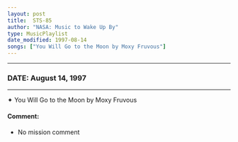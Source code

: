 ```yaml
---
layout: post
title:  STS-85
author: "NASA: Music to Wake Up By"
type: MusicPlaylist
date_modified: 1997-08-14
songs: ["You Will Go to the Moon by Moxy Fruvous"]
---
```


----
### DATE: August 14, 1997
----
✦ You Will Go to the Moon by Moxy Fruvous

#### Comment:
* No mission comment



<br/>
<center>
	<a target="_blank"
	   href="https://twitter.com/intent/tweet?hashtags=Space,NASA,Playlist,NASAWakeupCalls,SpaceProgram&text={{ page.author}}, '{{ page.songs.first }}' {{ page.title }}, {{ page.date | date: '%B %d, %Y' }}. {{ site.url }}{{ page.url }} @nasawakeupcalls">
	   <i class="fab fa-twitter" alt="Tweet this page" style="font-size: 1.3em;"></i>
	</a>
	&nbsp; 	<i class="fas fa-user-astronaut" style="font-size: 1.5em;"></i> &nbsp;
    <a type="amzn" search="'You Will Go to the Moon by Moxy Fruvous'" category="popular music">
        <i class="fab fa-amazon" style="font-size: 1.3em;"></i>
    </a>
</center>
